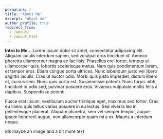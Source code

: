 ```yaml
---
permalink: /
title: "About Me"
excerpt: "About me"
author_profile: true
redirect_from: 
  - /about/
  - /about.html
---
```


<b>Intro to Me... </b> Lorem ipsum dolor sit amet, consectetur adipiscing elit. Aliquam iaculis interdum sapien, sed volutpat eros tincidunt id. Aenean pharetra ullamcorper magna ac facilisis. Phasellus orci tortor, tempus at ullamcorper quis, lobortis scelerisque metus. Nam quis condimentum lorem, et tempor eros. Etiam congue porta ultrices. Nunc bibendum justo vel libero sagittis iaculis. Cras ut auctor odio. Morbi quis justo imperdiet, dictum libero et, cursus sem. Nunc quis porta est. Suspendisse potenti. Nunc turpis nibh, tincidunt id odio sed, pulvinar posuere eros. Vivamus vulputate mollis felis a dapibus. Suspendisse potenti.

Fusce erat ipsum, vestibulum auctor tristique eget, maximus sed tortor. Cras eu libero quis tellus varius posuere in eu lectus. Sed viverra leo in pellentesque placerat. Aliquam pharetra, sem vel semper tempor, augue ipsum hendrerit augue, non ullamcorper quam mi a ex. Mauris a interdum neque.

idk maybe an image and a bit more text

